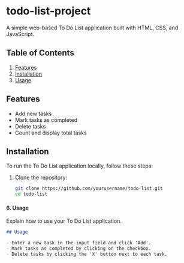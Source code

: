 # todo-list-project
A simple web-based To Do List application built with HTML, CSS, and JavaScript.

## Table of Contents

1. [Features](#features)
2. [Installation](#installation)
3. [Usage](#usage)

## Features

- Add new tasks
- Mark tasks as completed
- Delete tasks
- Count and display total tasks

## Installation

To run the To Do List application locally, follow these steps:

1. Clone the repository:

   ```bash
   git clone https://github.com/yourusername/todo-list.git
   cd todo-list

   
#### 6. Usage

Explain how to use your To Do List application.

```markdown
## Usage

- Enter a new task in the input field and click 'Add'.
- Mark tasks as completed by clicking on the checkbox.
- Delete tasks by clicking the 'X' button next to each task.

